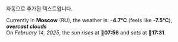 
자동으로 추가된 텍스트입니다.

<!--START_SECTION:weather:moscow-->
Currently in **Moscow** (RU), the weather is: **-4.7°C** (feels like **-7.5°C**), ***overcast clouds***<br/>
On *February 14, 2025*, the *sun rises* at 🌅**07:56** and *sets* at 🌇**17:31**.
<!--END_SECTION:weather-->
